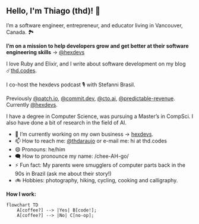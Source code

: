 ## Hello, I'm Thiago (thd)! 👋

I’m a software engineer, entrepreneur, and educator living in Vancouver, Canada. 🏞️

**I’m on a mission to help developers grow and get better at their software engineering skills** -> [@hexdevs](https://www.hexdevs.com)

I love Ruby and Elixir, and I write about software development on my blog ☄️[thd.codes](https://www.thd.codes).

I co-host the hexdevs podcast 🎙️ with Stefanni Brasil.

Previously  [@patch.io](https://github.com/patch-technology), [@commit.dev](https://github.com/commitdev/), [@cto.ai](https://github.com/cto-ai), [@predictable-revenue](https://github.com/Carburetor/). Currently [@hexdevs](https://github.com/hexdevs).

I have a degree in Computer Science, was pursuing a Master’s in CompSci. I also have done a bit of research in the field of AI.

- 🔭 I’m currently working on my own business -> [hexdevs](https://www.hexdevs.com/).
- 📫 How to reach me: [@thdaraujo](https://twitter.com/thdaraujo) or e-mail me: hi at thd.codes
- 😄 Pronouns: he/him
- 🗨️ How to pronounce my name: /chee-AH-go/
- ⚡ Fun fact: My parents were smugglers of computer parts back in the 90s in Brazil (ask me about their story!)
- 🚲 Hobbies: photography, hiking, cycling, cooking and calligraphy.

**How I work:**
```mermaid
flowchart TD
    A[coffee?] --> |Yes| B[code!];
    A[coffee?] --> |No| C[no-op];
```
